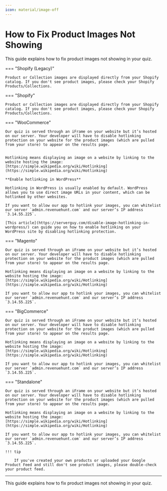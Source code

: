 ```yaml
---
icon: material/image-off
---
```


# How to Fix Product Images Not Showing

This guide explains how to fix product images not showing in your quiz.

=== "Shopify (Legacy)"

    Product or Collection images are displayed directly from your Shopify catalog. If you don't see product images, please check your Shopify Products/Collections.

=== "Shopify"

    Product or Collection images are displayed directly from your Shopify catalog. If you don't see product images, please check your Shopify Products/Collections.


=== "WooCommerce"

    Our quiz is served through an iFrame on your website but it’s hosted on our server. Your developer will have to disable hotlinking protection on your website for the product images (which are pulled from your store) to appear on the results page.
    

    Hotlinking means displaying an image on a website by linking to the website hosting the image:
    [https://simple.wikipedia.org/wiki/Hotlinking](https://simple.wikipedia.org/wiki/Hotlinking)

    **Enable hotlinking in WordPress**

    Hotlinking in WordPress is usually enabled by default. WordPress allows you to use direct image URLs in your content, which can be hotlinked by other websites.

    If you want to allow our app to hotlink your images, you can whitelist our server `admin.revenuehunt.com` and our server’s IP address `3.14.55.225`.

    [This article](https://serverguy.com/disable-image-hotlinking-in-wordpress/) can guide you on how to enable hotlinking on your WordPress site by disabling hotlinking protection.

=== "Magento"

    Our quiz is served through an iFrame on your website but it’s hosted on our server. Your developer will have to disable hotlinking protection on your website for the product images (which are pulled from your store) to appear on the results page.
    
    Hotlinking means displaying an image on a website by linking to the website hosting the image:
    [https://simple.wikipedia.org/wiki/Hotlinking](https://simple.wikipedia.org/wiki/Hotlinking)

    If you want to allow our app to hotlink your images, you can whitelist our server `admin.revenuehunt.com` and our server’s IP address `3.14.55.225`.

=== "BigCommerce"

    Our quiz is served through an iFrame on your website but it’s hosted on our server. Your developer will have to disable hotlinking protection on your website for the product images (which are pulled from your store) to appear on the results page.
    
    Hotlinking means displaying an image on a website by linking to the website hosting the image:
    [https://simple.wikipedia.org/wiki/Hotlinking](https://simple.wikipedia.org/wiki/Hotlinking)

    If you want to allow our app to hotlink your images, you can whitelist our server `admin.revenuehunt.com` and our server’s IP address `3.14.55.225`.

=== "Standalone"

    Our quiz is served through an iFrame on your website but it’s hosted on our server. Your developer will have to disable hotlinking protection on your website for the product images (which are pulled from your store) to appear on the results page.
    
    Hotlinking means displaying an image on a website by linking to the website hosting the image:
    [https://simple.wikipedia.org/wiki/Hotlinking](https://simple.wikipedia.org/wiki/Hotlinking)

    If you want to allow our app to hotlink your images, you can whitelist our server `admin.revenuehunt.com` and our server’s IP address `3.14.55.225`.

    !!! tip

        If you've created your own products or uploaded your Google Product Feed and still don't see product images, please double-check your product feed.

---
This guide explains how to fix product images not showing in your quiz.